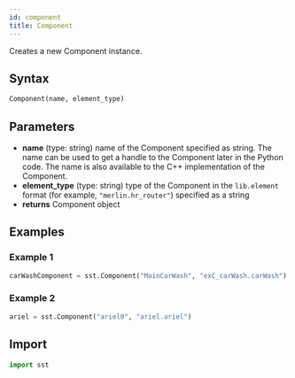 ```yaml
---
id: component
title: Component
---
```


<!---
SAND2022-6843 O
Source: sst-documentation/manuals/python
--->

Creates a new Component instance.

## Syntax
```python
Component(name, element_type)
```

## Parameters
* **name** (type: string) name of the Component specified as string. The name can be used to get a handle to the Component later in the Python code. The name is also available to the C\+\+ implementation of the Component. 
* **element_type** (type: string) type of the Component in the `lib.element` format (for example, `"merlin.hr_router"`) specified as a string
* **returns** Component object

## Examples

### Example 1
```python
carWashComponent = sst.Component("MainCarWash", "exC_carWash.carWash")
```

### Example 2
```python
ariel = sst.Component("ariel0", "ariel.ariel")
```

## Import
```python
import sst
```
